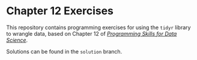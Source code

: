# Chapter 12 Exercises

This repository contains programming exercises for using the `tidyr` library to wrangle data,
based on Chapter 12 of [_Programming Skills for Data Science_](https://programming-for-data-science.github.io/).
 
Solutions can be found in the `solution` branch.
